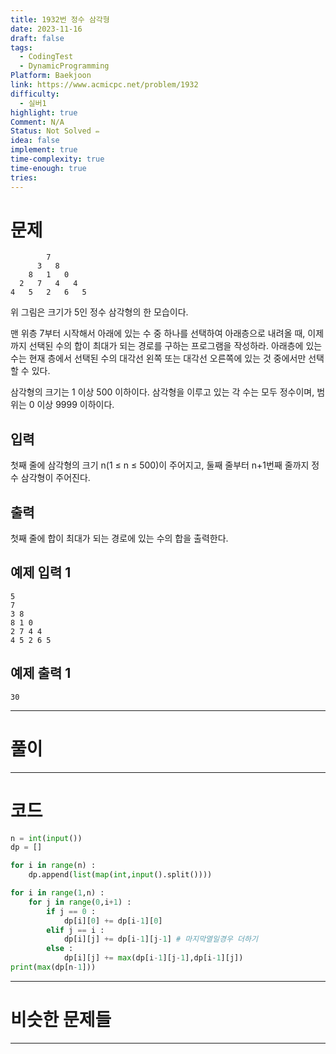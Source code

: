 ```yaml
---
title: 1932번 정수 삼각형
date: 2023-11-16
draft: false
tags:
  - CodingTest
  - DynamicProgramming
Platform: Baekjoon
link: https://www.acmicpc.net/problem/1932
difficulty:
  - 실버1
highlight: true
Comment: N/A
Status: Not Solved ✏️
idea: false
implement: true
time-complexity: true
time-enough: true
tries:
---
```

# 문제

```
        7
      3   8
    8   1   0
  2   7   4   4
4   5   2   6   5
```

위 그림은 크기가 5인 정수 삼각형의 한 모습이다.

맨 위층 7부터 시작해서 아래에 있는 수 중 하나를 선택하여 아래층으로 내려올 때, 이제까지 선택된 수의 합이 최대가 되는 경로를 구하는 프로그램을 작성하라. 아래층에 있는 수는 현재 층에서 선택된 수의 대각선 왼쪽 또는 대각선 오른쪽에 있는 것 중에서만 선택할 수 있다.

삼각형의 크기는 1 이상 500 이하이다. 삼각형을 이루고 있는 각 수는 모두 정수이며, 범위는 0 이상 9999 이하이다.

## 입력

첫째 줄에 삼각형의 크기 n(1 ≤ n ≤ 500)이 주어지고, 둘째 줄부터 n+1번째 줄까지 정수 삼각형이 주어진다.

## 출력

첫째 줄에 합이 최대가 되는 경로에 있는 수의 합을 출력한다.

## 예제 입력 1

```
5
7
3 8
8 1 0
2 7 4 4
4 5 2 6 5
```

## 예제 출력 1

```
30
```


___

# 풀이





____

# 코드

```python
n = int(input())
dp = []

for i in range(n) :                       
    dp.append(list(map(int,input().split())))

for i in range(1,n) :                           
    for j in range(0,i+1) :                    
        if j == 0 :
            dp[i][0] += dp[i-1][0]            
        elif j == i :
            dp[i][j] += dp[i-1][j-1] # 마지막열일경우 더하기
        else :
            dp[i][j] += max(dp[i-1][j-1],dp[i-1][j])
print(max(dp[n-1]))
```




___

# 비슷한 문제들






___
